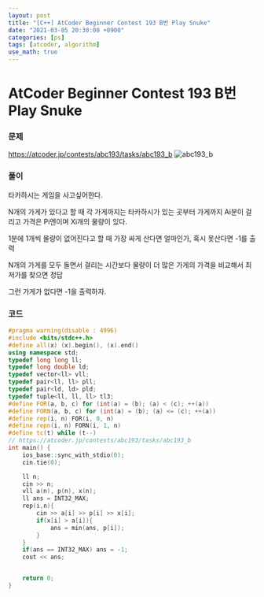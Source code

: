 ```yaml
---
layout: post
title: "[C++] AtCoder Beginner Contest 193 B번 Play Snuke"
date: "2021-03-05 20:30:00 +0900"
categories: [ps]
tags: [atcoder, algorithm]
use_math: true
---
```


# AtCoder Beginner Contest 193 B번 Play Snuke
### 문제

https://atcoder.jp/contests/abc193/tasks/abc193_b
![abc193_b](https://i.imgur.com/AzsKoed.png)
  
  
### 풀이

타카하시는 게임을 사고싶어한다.

N개의 가게가 있다고 할 때 각 가게까지는 타카하시가 있는 곳부터 가게까지 Ai분이 걸리고 가격은 Pi엔이며 Xi개의 물량이 있다.

1분에 1개씩 물량이 없어진다고 할 때 가장 싸게 산다면 얼마인가, 혹시 못산다면 -1를 출력

N개의 가게를 모두 돌면서 걸리는 시간보다 물량이 더 많은 가게의 가격을 비교해서 최저가를 찾으면 정답

그런 가게가 없다면 -1을 출력하자.

### 코드

```cpp
#pragma warning(disable : 4996)
#include <bits/stdc++.h>
#define all(x) (x).begin(), (x).end()
using namespace std;
typedef long long ll;
typedef long double ld;
typedef vector<ll> vll;
typedef pair<ll, ll> pll;
typedef pair<ld, ld> pld;
typedef tuple<ll, ll, ll> tl3;
#define FOR(a, b, c) for (int(a) = (b); (a) < (c); ++(a))
#define FORN(a, b, c) for (int(a) = (b); (a) <= (c); ++(a))
#define rep(i, n) FOR(i, 0, n)
#define repn(i, n) FORN(i, 1, n)
#define tc(t) while (t--)
// https://atcoder.jp/contests/abc193/tasks/abc193_b
int main() {
    ios_base::sync_with_stdio(0);
    cin.tie(0);

    ll n;
    cin >> n;
    vll a(n), p(n), x(n);
    ll ans = INT32_MAX;
    rep(i,n){
        cin >> a[i] >> p[i] >> x[i];
        if(x[i] > a[i]){
            ans = min(ans, p[i]);
        }
    }
    if(ans == INT32_MAX) ans = -1;
    cout << ans;


    return 0;
}
```